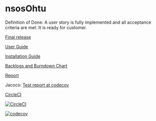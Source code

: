 # nsosOhtu

Definition of Done: 
A user story is fully implemented and all acceptance criteria are met. It is ready for customer.

[Final release](https://github.com/nagajaga/nsosOhtu/releases/tag/final) 

[User Guide](https://github.com/nagajaga/nsosOhtu/blob/master/Documentation/UserGuide.md)

[Installation Guide](https://github.com/nagajaga/nsosOhtu/blob/master/Documentation/InstallationGuide.md)

[Backlogs and Burndown Chart](https://docs.google.com/spreadsheets/d/1FrQU8JOUGhSy5zoP6BnwiiKdM6Ti8YhWodvQC19ESg4/edit?usp=sharing)

[Report](https://docs.google.com/document/d/1i43NepGUMTYGdTUuJDAjgqMfMOI00BRAoe0o1t_SFQU/edit?usp=sharing)

Jacoco: [Test report at codecov](https://codecov.io/gh/nagajaga/nsosOhtu/tree/master/src/main/java/ohtu)

[CircleCI](https://circleci.com/gh/nagajaga/nsosOhtu)

[![CircleCI](https://circleci.com/gh/nagajaga/nsosOhtu.svg?style=svg)](https://circleci.com/gh/nagajaga/nsosOhtu)


[![codecov](https://codecov.io/gh/nagajaga/nsosOhtu/branch/master/graph/badge.svg)](https://codecov.io/gh/nagajaga/nsosOhtu)


